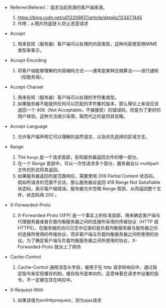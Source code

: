 - Referrer(Referer)：请求当前资源的客户端来源。
  1. https://blog.csdn.net/u012206617/article/details/123477445
  2. 作用：a.图片防盗链 b.防止恶意请求

- Accept
  1. 用来告知（服务器）客户端可以处理的内容类型，这种内容类型用MIME 类型来表示。

- Accept-Encoding
  1. 将客户端能够理解的内容编码方式——通常是某种压缩算法——进行通知（给服务端）。

- Accept-Charset
  1. 用来告知（服务器）客户端可以处理的字符集类型。
  2. 如果服务器不能提供任何可以匹配的字符集的版本，那么理论上来说应该返回一个 406（Not Acceptable，不被接受）的错误码。但是为了更好的用户体验，这种方法很少采用，取而代之的是将其忽略。

- Accept-Language
  1. 允许客户端声明它可以理解的自然语言，以及优先选择的区域方言。

- Range
  1. The `Range` 是一个请求首部，告知服务器返回文件的哪一部分。
  2. 在一个 Range 首部中，可以一次性请求多个部分，服务器会以 multipart 文件的形式将其返回。
  3. 如果服务器返回的是范围响应，需要使用 206 Partial Content 状态码。假如所请求的范围不合法，那么服务器会返回 416 Range Not Satisfiable 状态码，表示客户端错误。服务器允许忽略 Range 首部，从而返回整个文件，状态码用 200 。

- X-Forwarded-Proto
  1. X-Forwarded-Proto (XFP) 是一个事实上的标准首部，用来确定客户端与代理服务器或者负载均衡服务器之间的连接所采用的传输协议（HTTP 或 HTTPS）。在服务器的访问日志中记录的是负载均衡服务器与服务器之间的连接所使用的传输协议，而非客户端与负载均衡服务器之间所使用的协议。为了确定客户端与负载均衡服务器之间所使用的协议，X-Forwarded-Proto 就派上了用场

- Cache-Control
  1. Cache-Control 通用消息头字段，被用于在 http 请求和响应中，通过指定指令来实现缓存机制。缓存指令是单向的，这意味着在请求中设置的指令，不一定被包含在响应中。

- X-Request-With
  1. 如果该值为xmlhttprequest，则为ajax请求